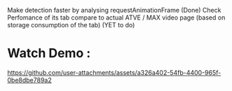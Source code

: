 Make detection faster by analysing requestAnimationFrame (Done)
Check Perfomance of its tab compare to actual ATVE / MAX video page (based on storage consumption of the tab) (YET to do)

# Watch Demo :

https://github.com/user-attachments/assets/a326a402-54fb-4400-965f-0be8dbe789a2

